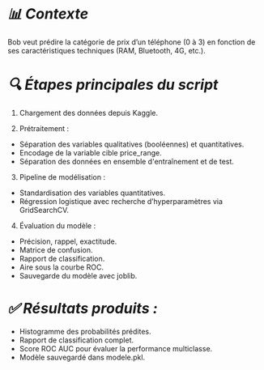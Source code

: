# *📊 Contexte*
Bob veut prédire la catégorie de prix d’un téléphone (0 à 3) en fonction de ses caractéristiques techniques (RAM, Bluetooth, 4G, etc.).

# *🔍 Étapes principales du script* 

1. Chargement des données depuis Kaggle.
   
2. Prétraitement :
- Séparation des variables qualitatives (booléennes) et quantitatives.
- Encodage de la variable cible price_range.
- Séparation des données en ensemble d'entraînement et de test.
  
3. Pipeline de modélisation :
- Standardisation des variables quantitatives.
- Régression logistique avec recherche d’hyperparamètres via GridSearchCV.
4. Évaluation du modèle :
- Précision, rappel, exactitude.
- Matrice de confusion.
- Rapport de classification.
- Aire sous la courbe ROC.
- Sauvegarde du modèle avec joblib.
# *✅ Résultats produits :*

- Histogramme des probabilités prédites.
- Rapport de classification complet.
- Score ROC AUC pour évaluer la performance multiclasse.
- Modèle sauvegardé dans modele.pkl.
